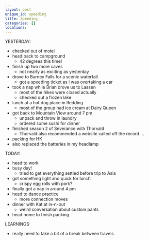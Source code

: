 ```yaml
---
layout: post
unique_id: speeding
title: Speeding
categories: []
locations: 
---
```


YESTERDAY:
* checked out of motel
* head back to campground
  * 42 degrees this time!
* finish up two more caves
  * not nearly as exciting as yesterday
* drove to Burney Falls for a scenic waterfall
  * got a speeding ticket as I was overtaking a car
* took a nap while Brian drove us to Lassen
  * most of the hikes were closed actually
  * checked out a frozen lake
* lunch at a hot dog place in Redding
  * most of the group had ice cream at Dairy Queen
* got back to Mountain View around 7 pm
  * unpack and throw in laundry
  * ordered some sushi for dinner
* finished season 2 of Severance with Thorvald
  * Thorvald also recommended a website called off the record ...
* packing for HK
* also replaced the batteries in my headlamp

TODAY:
* head to work
* busy day!
  * tried to get everything settled before trip to Asia
* got something light and quick for lunch
  * crispy egg rolls with pork?
* finally got a nap in around 4 pm
* head to dance practice
  * more connection moves
* dinner with Kat at in-n-out
  * weird conversation about custom pants
* head home to finish packing

LEARNINGS:
* really need to take a bit of a break between travels
